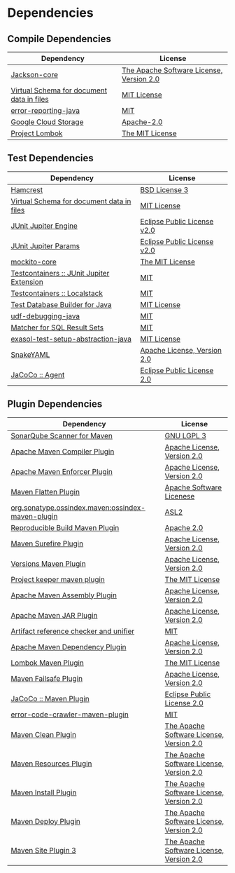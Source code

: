 <!-- @formatter:off -->
# Dependencies

## Compile Dependencies

| Dependency                                     | License                                       |
| ---------------------------------------------- | --------------------------------------------- |
| [Jackson-core][0]                              | [The Apache Software License, Version 2.0][1] |
| [Virtual Schema for document data in files][2] | [MIT License][3]                              |
| [error-reporting-java][4]                      | [MIT][5]                                      |
| [Google Cloud Storage][6]                      | [Apache-2.0][7]                               |
| [Project Lombok][8]                            | [The MIT License][9]                          |

## Test Dependencies

| Dependency                                      | License                           |
| ----------------------------------------------- | --------------------------------- |
| [Hamcrest][10]                                  | [BSD License 3][11]               |
| [Virtual Schema for document data in files][2]  | [MIT License][3]                  |
| [JUnit Jupiter Engine][14]                      | [Eclipse Public License v2.0][15] |
| [JUnit Jupiter Params][14]                      | [Eclipse Public License v2.0][15] |
| [mockito-core][18]                              | [The MIT License][19]             |
| [Testcontainers :: JUnit Jupiter Extension][20] | [MIT][21]                         |
| [Testcontainers :: Localstack][20]              | [MIT][21]                         |
| [Test Database Builder for Java][24]            | [MIT License][25]                 |
| [udf-debugging-java][26]                        | [MIT][5]                          |
| [Matcher for SQL Result Sets][28]               | [MIT][5]                          |
| [exasol-test-setup-abstraction-java][30]        | [MIT License][31]                 |
| [SnakeYAML][32]                                 | [Apache License, Version 2.0][1]  |
| [JaCoCo :: Agent][34]                           | [Eclipse Public License 2.0][35]  |

## Plugin Dependencies

| Dependency                                              | License                                       |
| ------------------------------------------------------- | --------------------------------------------- |
| [SonarQube Scanner for Maven][36]                       | [GNU LGPL 3][37]                              |
| [Apache Maven Compiler Plugin][38]                      | [Apache License, Version 2.0][7]              |
| [Apache Maven Enforcer Plugin][40]                      | [Apache License, Version 2.0][7]              |
| [Maven Flatten Plugin][42]                              | [Apache Software Licenese][1]                 |
| [org.sonatype.ossindex.maven:ossindex-maven-plugin][44] | [ASL2][1]                                     |
| [Reproducible Build Maven Plugin][46]                   | [Apache 2.0][1]                               |
| [Maven Surefire Plugin][48]                             | [Apache License, Version 2.0][7]              |
| [Versions Maven Plugin][50]                             | [Apache License, Version 2.0][7]              |
| [Project keeper maven plugin][52]                       | [The MIT License][53]                         |
| [Apache Maven Assembly Plugin][54]                      | [Apache License, Version 2.0][7]              |
| [Apache Maven JAR Plugin][56]                           | [Apache License, Version 2.0][7]              |
| [Artifact reference checker and unifier][58]            | [MIT][5]                                      |
| [Apache Maven Dependency Plugin][60]                    | [Apache License, Version 2.0][7]              |
| [Lombok Maven Plugin][62]                               | [The MIT License][5]                          |
| [Maven Failsafe Plugin][64]                             | [Apache License, Version 2.0][7]              |
| [JaCoCo :: Maven Plugin][66]                            | [Eclipse Public License 2.0][35]              |
| [error-code-crawler-maven-plugin][68]                   | [MIT][5]                                      |
| [Maven Clean Plugin][70]                                | [The Apache Software License, Version 2.0][1] |
| [Maven Resources Plugin][72]                            | [The Apache Software License, Version 2.0][1] |
| [Maven Install Plugin][74]                              | [The Apache Software License, Version 2.0][1] |
| [Maven Deploy Plugin][76]                               | [The Apache Software License, Version 2.0][1] |
| [Maven Site Plugin 3][78]                               | [The Apache Software License, Version 2.0][1] |

[34]: https://www.eclemma.org/jacoco/index.html
[4]: https://github.com/exasol/error-reporting-java
[1]: http://www.apache.org/licenses/LICENSE-2.0.txt
[8]: https://projectlombok.org
[48]: https://maven.apache.org/surefire/maven-surefire-plugin/
[70]: http://maven.apache.org/plugins/maven-clean-plugin/
[5]: https://opensource.org/licenses/MIT
[18]: https://github.com/mockito/mockito
[42]: https://www.mojohaus.org/flatten-maven-plugin/
[50]: http://www.mojohaus.org/versions-maven-plugin/
[52]: https://github.com/exasol/project-keeper/
[11]: http://opensource.org/licenses/BSD-3-Clause
[38]: https://maven.apache.org/plugins/maven-compiler-plugin/
[25]: https://github.com/exasol/test-db-builder-java/blob/main/LICENSE
[30]: https://github.com/exasol/exasol-test-setup-abstraction-java/
[35]: https://www.eclipse.org/legal/epl-2.0/
[37]: http://www.gnu.org/licenses/lgpl.txt
[66]: https://www.jacoco.org/jacoco/trunk/doc/maven.html
[19]: https://github.com/mockito/mockito/blob/main/LICENSE
[9]: https://projectlombok.org/LICENSE
[28]: https://github.com/exasol/hamcrest-resultset-matcher
[46]: http://zlika.github.io/reproducible-build-maven-plugin
[31]: https://github.com/exasol/exasol-test-setup-abstraction-java/blob/main/LICENSE
[36]: http://sonarsource.github.io/sonar-scanner-maven/
[26]: https://github.com/exasol/udf-debugging-java/
[14]: https://junit.org/junit5/
[32]: https://bitbucket.org/snakeyaml/snakeyaml
[2]: https://github.com/exasol/virtual-schema-common-document-files/
[6]: https://github.com/googleapis/java-storage
[10]: http://hamcrest.org/JavaHamcrest/
[72]: http://maven.apache.org/plugins/maven-resources-plugin/
[58]: https://github.com/exasol/artifact-reference-checker-maven-plugin
[0]: https://github.com/FasterXML/jackson-core
[56]: https://maven.apache.org/plugins/maven-jar-plugin/
[24]: https://github.com/exasol/test-db-builder-java/
[64]: https://maven.apache.org/surefire/maven-failsafe-plugin/
[62]: http://anthonywhitford.com/lombok.maven/lombok-maven-plugin/
[21]: http://opensource.org/licenses/MIT
[53]: https://github.com/exasol/project-keeper/blob/main/LICENSE
[60]: https://maven.apache.org/plugins/maven-dependency-plugin/
[7]: https://www.apache.org/licenses/LICENSE-2.0.txt
[40]: https://maven.apache.org/enforcer/maven-enforcer-plugin/
[15]: https://www.eclipse.org/legal/epl-v20.html
[74]: http://maven.apache.org/plugins/maven-install-plugin/
[44]: https://sonatype.github.io/ossindex-maven/maven-plugin/
[3]: https://github.com/exasol/virtual-schema-common-document-files/blob/main/LICENSE
[20]: https://testcontainers.org
[76]: http://maven.apache.org/plugins/maven-deploy-plugin/
[78]: http://maven.apache.org/plugins/maven-site-plugin/
[68]: https://github.com/exasol/error-code-crawler-maven-plugin
[54]: https://maven.apache.org/plugins/maven-assembly-plugin/
